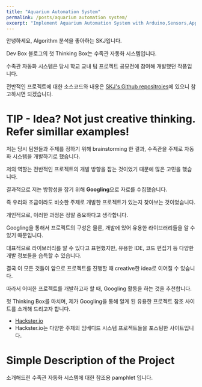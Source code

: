 ```yaml
---
title: "Aquarium Automation System"
permalink: /posts/aquarium automation system/
excerpt: "Implement Aquarium Automation System with Arduino,Sensors,App Inventor"
---
```


안녕하세요, Algorithm 분석을 좋아하는 SKJ입니다.

Dev Box 블로그의 첫 Thinking Box는 수족관 자동화 시스템입니다.

수족관 자동화 시스템은 당시 학교 교내 팀 프로젝트 공모전에 참여해 개발했던 작품입니다.

전반적인 프로젝트에 대한 소스코드와 내용은 [SKJ's Github repositroies](https://github.com/KeunJuSong?tab=repositories)에 있으니 참고하시면 되겠습니다.

# TIP - Idea? Not just creative thinking. Refer simillar examples! 
저는 당시 팀원들과 주제를 정하기 위해 brainstorming 한 결과, 수족관을 주제로 자동화 시스템을 개발하기로 했습니다.

저의 역할는 전반적인 프로젝트의 개발 방향을 잡는 것이었기 때문에 많은 고민을 했습니다.

결과적으로 저는 방향성을 잡기 위해 **Googling**으로 자료를 수집했습니다.

즉 우리와 조금이라도 비슷한 주제로 개발한 프로젝트가 있는지 찾아보는 것이었습니다.

개인적으로, 이러한 과정은 정말 중요하다고 생각합니다.

Googling을 통해서 프로젝트의 구성은 물론, 개발에 있어 유용한 라이브러리들을 알 수 있기 때문입니다.

대표적으로 라이브러리를 알 수 있다고 표현했지만, 유용한 IDE, 코드 편집기 등 다양한 개발 정보들을 습득할 수 있습니다.

결국 이 모든 것들이 앞으로 프로젝트를 진행할 때 creative한 idea로 이어질 수 있습니다.

따라서 어떠한 프로젝트를 개발하고자 할 때, Googling 활동을 하는 것을 추천합니다.

첫 Thinking Box를 마치며, 제가 Googling을 통해 알게 된 유용한 프로젝트 참조 사이트를 소개해 드리고자 합니다.
* [Hackster.io](https://www.hackster.io/)
* Hackster.io는 다양한 주제의 임베디드 시스템 프로젝트들을 포스팅한 사이트입니다.

# Simple Description of the Project

소개해드린 수족관 자동화 시스템에 대한 참조용 pamphlet 입니다.
